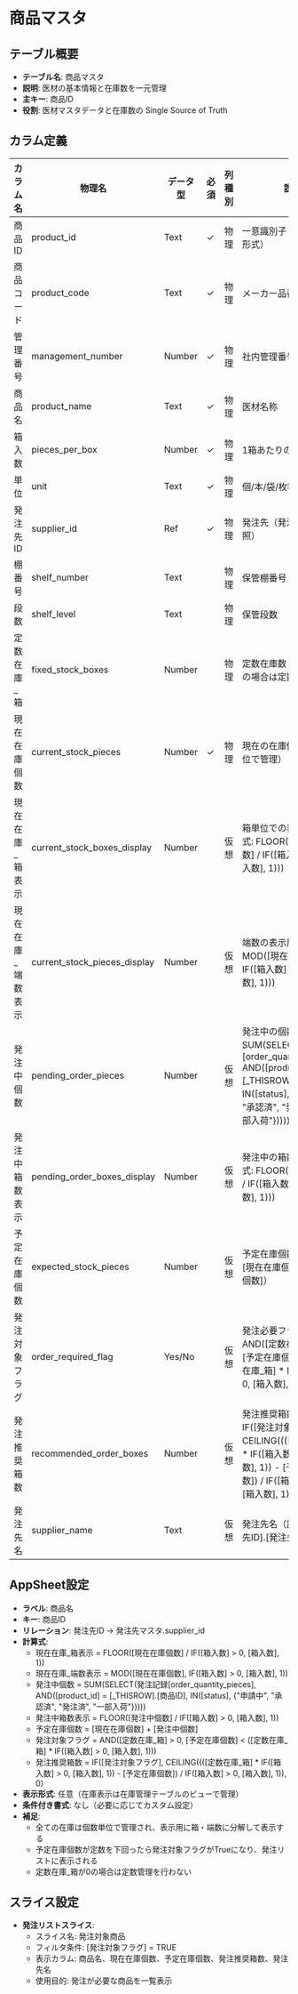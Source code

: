 # 商品マスタ

## テーブル概要
- **テーブル名**: 商品マスタ
- **説明**: 医材の基本情報と在庫数を一元管理
- **主キー**: 商品ID
- **役割**: 医材マスタデータと在庫数の Single Source of Truth

## カラム定義

| カラム名 | 物理名 | データ型 | 必須 | 列種別 | 説明 |
|---------|--------|----------|------|--------|------|
| 商品ID | product_id | Text | ✓ | 物理 | 一意識別子（PRD-XXX形式） |
| 商品コード | product_code | Text | ✓ | 物理 | メーカー品番 |
| 管理番号 | management_number | Number | ✓ | 物理 | 社内管理番号 |
| 商品名 | product_name | Text | ✓ | 物理 | 医材名称 |
| 箱入数 | pieces_per_box | Number | ✓ | 物理 | 1箱あたりの個数 |
| 単位 | unit | Text | ✓ | 物理 | 個/本/袋/枚等 |
| 発注先ID | supplier_id | Ref | ✓ | 物理 | 発注先（発注先マスタ参照） |
| 棚番号 | shelf_number | Text | | 物理 | 保管棚番号 |
| 段数 | shelf_level | Text | | 物理 | 保管段数 |
| 定数在庫_箱 | fixed_stock_boxes | Number | | 物理 | 定数在庫数（箱単位、0の場合は定数管理なし） |
| 現在在庫個数 | current_stock_pieces | Number | ✓ | 物理 | 現在の在庫個数（個数単位で管理） |
| 現在在庫_箱表示 | current_stock_boxes_display | Number | | 仮想 | 箱単位での表示用（計算式: FLOOR([現在在庫個数] / IF([箱入数] > 0, [箱入数], 1))) |
| 現在在庫_端数表示 | current_stock_pieces_display | Number | | 仮想 | 端数の表示用（計算式: MOD([現在在庫個数], IF([箱入数] > 0, [箱入数], 1))) |
| 発注中個数 | pending_order_pieces | Number | | 仮想 | 発注中の個数（計算式: SUM(SELECT(発注記録[order_quantity_pieces], AND([product_id] = [_THISROW].[商品ID], IN([status], {"申請中", "承認済", "発注済", "一部入荷"})))) ) |
| 発注中箱数表示 | pending_order_boxes_display | Number | | 仮想 | 発注中の箱数表示（計算式: FLOOR([発注中個数] / IF([箱入数] > 0, [箱入数], 1))) |
| 予定在庫個数 | expected_stock_pieces | Number | | 仮想 | 予定在庫個数（計算式: [現在在庫個数] + [発注中個数]） |
| 発注対象フラグ | order_required_flag | Yes/No | | 仮想 | 発注必要フラグ（計算式: AND([定数在庫_箱] > 0, [予定在庫個数] < ([定数在庫_箱] * IF([箱入数] > 0, [箱入数], 1)))） |
| 発注推奨箱数 | recommended_order_boxes | Number | | 仮想 | 発注推奨箱数（計算式: IF([発注対象フラグ], CEILING((([定数在庫_箱] * IF([箱入数] > 0, [箱入数], 1)) - [予定在庫個数]) / IF([箱入数] > 0, [箱入数], 1)), 0)） |
| 発注先名 | supplier_name | Text | | 仮想 | 発注先名（計算式: [発注先ID].[発注先名]） |

## AppSheet設定
- **ラベル**: 商品名
- **キー**: 商品ID
- **リレーション**: 発注先ID → 発注先マスタ.supplier_id
- **計算式**:
  - 現在在庫_箱表示 = FLOOR([現在在庫個数] / IF([箱入数] > 0, [箱入数], 1))
  - 現在在庫_端数表示 = MOD([現在在庫個数], IF([箱入数] > 0, [箱入数], 1))
  - 発注中個数 = SUM(SELECT(発注記録[order_quantity_pieces], AND([product_id] = [_THISROW].[商品ID], IN([status], {"申請中", "承認済", "発注済", "一部入荷"}))))
  - 発注中箱数表示 = FLOOR([発注中個数] / IF([箱入数] > 0, [箱入数], 1))
  - 予定在庫個数 = [現在在庫個数] + [発注中個数]
  - 発注対象フラグ = AND([定数在庫_箱] > 0, [予定在庫個数] < ([定数在庫_箱] * IF([箱入数] > 0, [箱入数], 1)))
  - 発注推奨箱数 = IF([発注対象フラグ], CEILING((([定数在庫_箱] * IF([箱入数] > 0, [箱入数], 1)) - [予定在庫個数]) / IF([箱入数] > 0, [箱入数], 1)), 0)
- **表示形式**: 任意（在庫表示は在庫管理テーブルのビューで管理）
- **条件付き書式**: なし（必要に応じてカスタム設定）
- **補足**:
  - 全ての在庫は個数単位で管理され、表示用に箱・端数に分解して表示する
  - 予定在庫個数が定数を下回ったら発注対象フラグがTrueになり、発注リストに表示される
  - 定数在庫_箱が0の場合は定数管理を行わない

## スライス設定
- **発注リストスライス**:
  - スライス名: 発注対象商品
  - フィルタ条件: [発注対象フラグ] = TRUE
  - 表示カラム: 商品名、現在在庫個数、予定在庫個数、発注推奨箱数、発注先名
  - 使用目的: 発注が必要な商品を一覧表示
